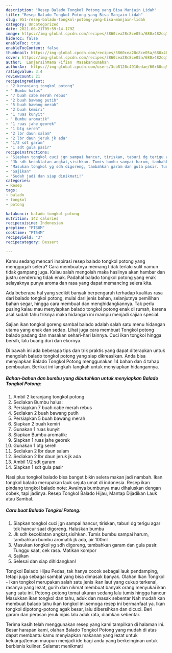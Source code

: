 ```yaml
---
description: "Resep Balado Tongkol Potong yang Bisa Manjain Lidah"
title: "Resep Balado Tongkol Potong yang Bisa Manjain Lidah"
slug: 951-resep-balado-tongkol-potong-yang-bisa-manjain-lidah
category: Uncategorized
date: 2021-06-21T05:59:14.179Z
image: https://img-global.cpcdn.com/recipes/3860cea28c8ce05a/680x482cq70/balado-tongkol-potong-foto-resep-utama.jpg
hideToc: false
enableToc: true
enableTocContent: false
thumbnail: https://img-global.cpcdn.com/recipes/3860cea28c8ce05a/680x482cq70/balado-tongkol-potong-foto-resep-utama.jpg
cover: https://img-global.cpcdn.com/recipes/3860cea28c8ce05a/680x482cq70/balado-tongkol-potong-foto-resep-utama.jpg
author:  LanjarsihMama Fifian  MasakanRumahan
authorAv:  https://img-global.cpcdn.com/users/3cb8120c4910edae/60x60cq50/avatar.jpg
ratingvalue: 3.4
reviewcount: 21
recipeingredient:
- "2 keranjang tongkol potong"
- " Bumbu halus"
- "7 buah cabe merah rebus"
- "2 buah bawang putih"
- "5 buah bawang merah"
- "2 buah kemiri"
- "1 ruas kunyit"
- " Bumbu aromatik"
- "1 ruas jahe georek"
- "1 btg sereh"
- "2 lbr daun salam"
- "2 lbr daun jeruk jk ada"
- "1/2 sdt garam"
- "1 sdt gula pasir"
recipeinstructions:
- "Siapkan tongkol cuci jgn sampai hancur, tiriskan, taburi dg terigu agar tdk hancur saat digoreng. Haluskan bumbu"
- "Jk sdh kecoklatan angkat,sisihkan. Tumis bumbu sampai harum, tambahkan bumbu aromatik jk ada, air 100ml"
- "Masukan tongkol yg sdh digoreng, tambahkan garam dan gula pasir. Tunggu saat, cek rasa. Matikan kompor"
- "Sajikan"
- "Sudah jadi dan siap dinikmati!"
categories:
- Resep
tags:
- balado
- tongkol
- potong

katakunci: balado tongkol potong 
nutrition: 142 calories
recipecuisine: Indonesian
preptime: "PT30M"
cooktime: "PT54M"
recipeyield: "3"
recipecategory: Dessert

---
```



Kamu sedang mencari inspirasi resep balado tongkol potong yang menggugah selera? Cara membuatnya memang tidak terlalu sulit namun tidak gampang juga. Kalau salah mengolah maka hasilnya akan hambar dan justru cenderung tidak enak. Padahal balado tongkol potong yang enak selayaknya punya aroma dan rasa yang dapat memancing selera kita.


Ada beberapa hal yang sedikit banyak berpengaruh terhadap kualitas rasa dari balado tongkol potong, mulai dari jenis bahan, selanjutnya pemilihan bahan segar, hingga cara membuat dan menghidangkannya. Tak perlu pusing kalau mau menyiapkan balado tongkol potong enak di rumah, karena asal sudah tahu triknya maka hidangan ini mampu menjadi sajian spesial.

Sajian ikan tongkol goreng sambal balado adalah salah satu menu hidangan utama yang enak dan sedap. Lihat juga cara membuat Tongkol potong balado padang dan masakan sehari-hari lainnya. Cuci ikan tongkol hingga bersih, lalu buang duri dan ekornya.


Di bawah ini ada beberapa tips dan trik praktis yang dapat diterapkan untuk mengolah balado tongkol potong yang siap dikreasikan. Anda bisa menyiapkan Balado Tongkol Potong menggunakan 14 bahan dan 4 tahap pembuatan. Berikut ini langkah-langkah untuk menyiapkan hidangannya.

<!--inarticleads1-->

##### Bahan-bahan dan bumbu yang dibutuhkan untuk menyiapkan Balado Tongkol Potong:

1. Ambil 2 keranjang tongkol potong
1. Sediakan  Bumbu halus:
1. Persiapkan 7 buah cabe merah rebus
1. Sediakan 2 buah bawang putih
1. Persiapkan 5 buah bawang merah
1. Siapkan 2 buah kemiri
1. Gunakan 1 ruas kunyit
1. Siapkan  Bumbu aromatik:
1. Siapkan 1 ruas jahe georek
1. Gunakan 1 btg sereh
1. Sediakan 2 lbr daun salam
1. Sediakan 2 lbr daun jeruk jk ada
1. Ambil 1/2 sdt garam
1. Siapkan 1 sdt gula pasir


Nasi plus tongkol balado bisa banget bikin selera makan jadi nambah. Ikan tongkol balado merupakan lauk sejuta umat di indonesia. Resep ikan pindang tongkol balado note: Awalnya bumbunya mau dihaluskan dengan cobek, tapi jadinya. Resep Tongkol Balado Hijau, Mantap Dijadikan Lauk atau Sambal. 

<!--inarticleads2-->

##### Cara buat Balado Tongkol Potong:

1. Siapkan tongkol cuci jgn sampai hancur, tiriskan, taburi dg terigu agar tdk hancur saat digoreng. Haluskan bumbu
1. Jk sdh kecoklatan angkat,sisihkan. Tumis bumbu sampai harum, tambahkan bumbu aromatik jk ada, air 100ml
1. Masukan tongkol yg sdh digoreng, tambahkan garam dan gula pasir. Tunggu saat, cek rasa. Matikan kompor
1. Sajikan
1. Selesai dan siap dihidangkan!

Tongkol Balado Hijau Pedas, tak hanya cocok sebagai lauk pendamping, tetapi juga sebagai sambal yang bisa dimasak banyak. Olahan Ikan Tongkol - Ikan tongkol merupakan salah satu jenis ikan laut yang cukup terkenal, rasanya yang lezat, gurih dan nikmat membuat banyak orang menyukai ikan yang satu ini. Potong-potong tomat ukuran sedang lalu tumis hingga hancur Masukkan ikan tongkol dan tahu, aduk dan masak sebentar Nah mudah kan membuat balado tahu ikan tongkol ini.semoga resep ini bermanfaat ya. Ikan tongkol dipotong-potong agak besar, lalu dibersihkan dan dicuci. Beri garam dan perasan jeruk nipis lalu aduk rata, diamkan sebentar. 

Terima kasih telah menggunakan resep yang kami tampilkan di halaman ini. Besar harapan kami, olahan Balado Tongkol Potong yang mudah di atas dapat membantu kamu menyiapkan makanan yang lezat untuk keluarga/teman maupun menjadi ide bagi anda yang berkeinginan untuk berbisnis kuliner. Selamat menikmati
